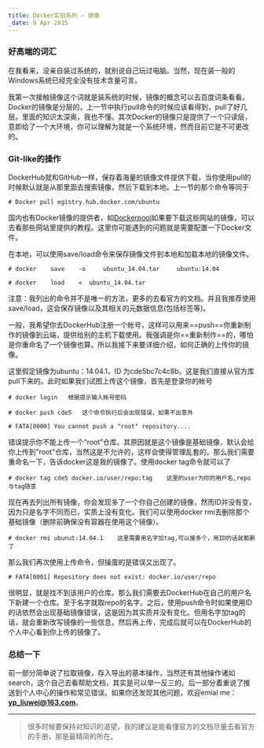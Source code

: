 ```yaml
---
title: Docker实战系列 — 镜像
_date: 9 Apr 2015
---
```


### 好高端的词汇

在我看来，没亲自装过系统的，就别说自己玩过电脑。当然，现在装一般的Windows系统已经完全没有技术含量可言。

我第一次接触镜像这个词就是装系统的时候，镜像的概念可以去百度词条看看。Docker的镜像是分层的，上一节中执行pull命令的时候应该看得到，pull了好几层。里面的知识太深奥，我也不懂。其次Docker的镜像只是提供了一个只读层，意即给了一个大环境，你可以理解为就是一个系统环境，然而目前它是不可更改的。

### Git-like的操作
DockerHub就和GitHub一样，保存着海量的镜像文件提供下载，当你使用pull的时候默认就是从那里面去搜索镜像，然后下载到本地。上一节的那个命令等同于

`# Docker pull egistry.hub.docker.com/ubuntu`

国内也有Docker镜像的提供者，如[Dockerpool](http://dockerpool.com/)如果要下载这些网站的镜像，可以去看那些网站里提供的教程。这里你可能遇到的问题就是需要配置一下Docker文件。

在本地，可以使用save/load命令来保存镜像文件到本地和加载本地的镜像文件。

`# docker	 save	 -o 	ubuntu_14.04.tar	 ubuntu:14.04`

`# docker	 load	 < 	ubuntu_14.04.tar`

注意：我列出的命令并不是唯一的方法，更多的去看官方的文档。并且我推荐使用save/load，这会保存镜像以及其相关的元数据信息(包括标签等)。

一般，我希望你去DockerHub注册一个帐号，这样可以用来==push==你重新制作的镜像到云端，提供给别的主机下载使用。我强调是你==重新制作==的，哪怕是你重命名了一个镜像也算。所以我接下来要详细介绍，如何正确的上传你的镜像。

这里假定镜像为ubuntu：14.04.1，ID 为cde5bc7c4c8b。这是我们直接从官方库pull下来的。此时如果我们试图上传这个镜像，首先是登录你的帐号

`# docker login   根据提示输入帐号密码`

`# docker push cde5   这个命令执行后会出现错误，如果不出意外`

`# FATA[0000] You cannot push a "root" repository....`

错误提示你不能上传一个“root”仓库。其原因就是这个镜像是基础镜像，默认会给你上传到"root"仓库，当然这是不允许的，这样会使得管理乱套的。那么我们需要重命名一下，告诉docker这是我的镜像了。使用docker tag命令就可以了

`# docker tag cde5 docker.io/user/repo:tag    这里的user为你的用户名,repo与tag随意`

现在再去列出所有镜像，你会发现多了一个你自己创建的镜像，然而ID并没有变，因为只是名字不同而已，实质上没有变化。我们可以使用docker rmi去删除那个基础镜像（删除前确保没有容器在使用这个镜像）。

`# docker rmi ubunut:14.04.1    这里需要用名字加tag,可以接多个，用ID的话就都删了`

那么我们再次使用上传命令，但操蛋的是错误又出现了。

`# FATA[0001] Repository does not exist: docker.io/user/repo`

很明显，就是找不到该用户的仓库。那么我们需要去DockerHub在自己的用户名下新建一个仓库。至于名字就取repo的名字。之后，使用push命令时如果使用ID的话依然会出现基础镜像错误，这是因为其实质并没有变化。但用名字加tag的话，就会重新改写镜像的一些信息，然后再上传，完成后就可以在DockerHub的个人中心看到你上传的镜像了。

### 总结一下 ###

前一部分简单说了拉取镜像，存入导出的基本操作，当然还有其他操作诸如search，这个自己去看帮助文档，其实是可以举一反三的。后一部分着重说了推送到个人中心的操作和常见错误。如果你还发现其他问题，欢迎emial me：**yp_liuwei@163.com**。

---
>很多时候要保持对知识的渴望，我的建议是能看懂官方的文档尽量去看官方的手册，那是最精简的所在。
